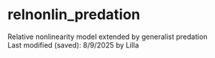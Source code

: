 # relnonlin_predation
Relative nonlinearity model extended by generalist predation  
Last modified (saved): 8/9/2025 by Lilla